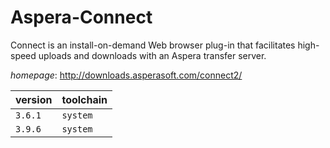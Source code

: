 # Aspera-Connect

Connect is an install-on-demand Web browser plug-in that facilitates high-speed uploads and  downloads with an Aspera transfer server.

*homepage*: <http://downloads.asperasoft.com/connect2/>

version | toolchain
--------|----------
``3.6.1`` | ``system``
``3.9.6`` | ``system``

